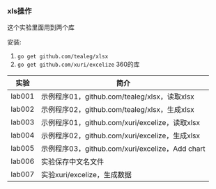 ### xls操作
这个实验里面用到两个库

安装:

1. `go get github.com/tealeg/xlsx`
2. `go get github.com/xuri/excelize` 360的库

|实验|简介|
|---|---|
|lab001|示例程序01，github.com/tealeg/xlsx，读取xlsx|
|lab002|示例程序02，github.com/tealeg/xlsx，生成xlsx|
|lab003|示例程序01，github.com/xuri/excelize，读取xlsx|
|lab004|示例程序02，github.com/xuri/excelize，生成xlsx|
|lab005|示例程序03，github.com/xuri/excelize，Add chart|
|lab006|实验保存中文名文件|
|lab007|实验xuri/excelize，生成数据|